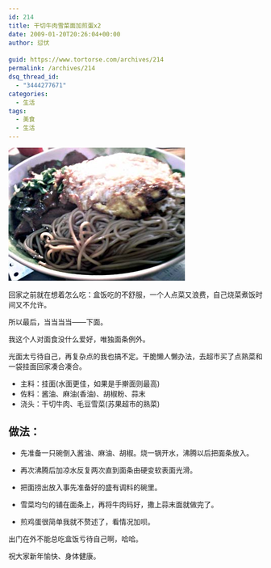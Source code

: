 ```yaml
---
id: 214
title: 干切牛肉雪菜面加煎蛋x2
date: 2009-01-20T20:26:04+00:00
author: 愆伏

guid: https://www.tortorse.com/archives/214
permalink: /archives/214
dsq_thread_id:
  - "3444277671"
categories:
  - 生活
tags:
  - 美食
  - 生活
---
```

![noodle](/wp-content/uploads/2009/01/noodle.jpg)

回家之前就在想着怎么吃：盒饭吃的不舒服，一个人点菜又浪费，自己烧菜煮饭时间又不允许。
  
所以最后，当当当当——下面。

我这个人对面食没什么爱好，唯独面条例外。

光面太亏待自己，再复杂点的我也搞不定。干脆懒人懒办法，去超市买了点熟菜和一袋挂面回家凑合凑合。

- 主料：挂面(水面更佳，如果是手擀面则最高)
- 佐料：酱油、麻油(香油)、胡椒粉、蒜末
- 浇头：干切牛肉、毛豆雪菜(苏果超市的熟菜)

## 做法：
- 先准备一只碗倒入酱油、麻油、胡椒。烧一锅开水，沸腾以后把面条放入。

- 再次沸腾后加凉水反复两次直到面条由硬变软表面光滑。

- 把面捞出放入事先准备好的盛有调料的碗里。

- 雪菜均匀的铺在面条上，再将牛肉码好，撒上蒜末面就做完了。

- 煎鸡蛋很简单我就不赘述了，看情况加呗。

出门在外不能总吃盒饭亏待自己啊，哈哈。

祝大家新年愉快、身体健康。